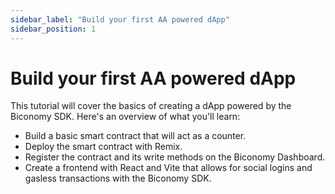 ```yaml
---
sidebar_label: "Build your first AA powered dApp"
sidebar_position: 1
---
```


# Build your first AA powered dApp

This tutorial will cover the basics of creating a dApp powered by the Biconomy
SDK. Here's an overview of what you'll learn:

-   Build a basic smart contract that will act as a counter.
-   Deploy the smart contract with Remix.
-   Register the contract and its write methods on the Biconomy Dashboard.
-   Create a frontend with React and Vite that allows for social logins and
    gasless transactions with the Biconomy SDK.

